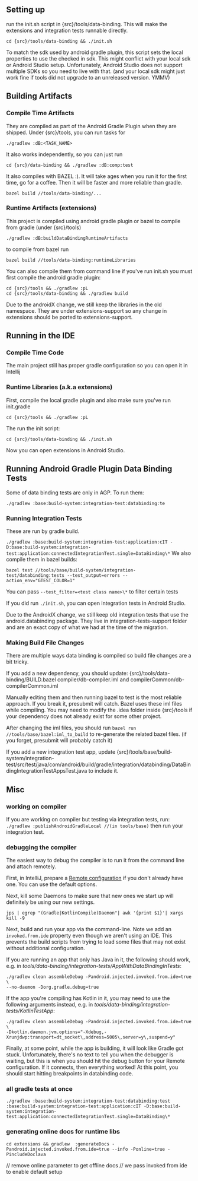 ## Setting up
run the init.sh script in {src}/tools/data-binding. This will make the extensions and integration
tests runnable directly.

`cd {src}/tools/data-binding && ./init.sh`

To match the sdk used by android gradle plugin, this script sets the local properties to use the
checked in sdk. This might conflict with your local sdk or Android Studio setup. Unfortunately,
Android Studio does not support multiple SDKs so you need to live with that. (and your local sdk
might just work fine if tools did not upgrade to an unreleased
version. YMMV)

## Building Artifacts
### Compile Time Artifacts
They are compiled as part of the Android Gradle Plugin when they are shipped.
Under {src}/tools, you can run tasks for

`./gradlew :dB:<TASK_NAME>`

It also works independently, so you can just run

`cd {src}/data-binding && ./gradlew :dB:comp:test`

It also compiles with BAZEL :). It will take ages when you run it for the first time, go for a
coffee. Then it will be faster and more reliable than gradle.

`bazel build //tools/data-binding/...`

### Runtime Artifacts (extensions)
This project is compiled using android gradle plugin or bazel
to compile from gradle (under {src}/tools)

`./gradlew :dB:buildDataBindingRuntimeArtifacts`

to compile from bazel run

`bazel build //tools/data-binding:runtimeLibraries`

You can also compile them from command line if you've run init.sh
you must first compile the android gradle plugin:

```
cd {src}/tools && ./gradlew :pL
cd {src}/tools/data-binding && ./gradlew build
```

Due to the androidX change, we still keep the libraries in the old namespace.
They are under extensions-support so any change in extensions should be ported to
extensions-support.

## Running in the IDE
### Compile Time Code
The main project still has proper gradle configuration so you can open it in Intellij

### Runtime Libraries (a.k.a extensions)
First, compile the local gradle plugin and also make sure you've run init.gradle

`cd {src}/tools && ./gradlew :pL`

The run the init script:

`cd {src}/tools/data-binding && ./init.sh`

Now you can open extensions in Android Studio.

## Running Android Gradle Plugin Data Binding Tests
Some of data binding tests are only in AGP. To run them:

`./gradlew :base:build-system:integration-test:databinding:te`

### Running Integration Tests
These are run by gradle build.

`./gradlew :base:build-system:integration-test:application:cIT -D:base:build-system:integration-test:application:connectedIntegrationTest.single=DataBinding\*`
We also compile them in bazel builds:

`bazel test //tools/base/build-system/integration-test/databinding:tests --test_output=errors
--action_env="GTEST_COLOR=1"`

You can pass `--test_filter=<test class name>\*` to filter certain tests

If you did run `./init.sh`, you can open integration tests in Android Studio.

Due to the AndroidX change, we still keep old integration tests that use the android.databinding
package.
They live in integration-tests-support folder and are an exact copy of what we had at the time of
the migration.

### Making Build File Changes
There are multiple ways data binding is compiled so build file changes are a bit tricky.

If you add a new dependency, you should update:
   {src}/tools/data-binding/BUILD.bazel
   compiler/db-compiler.iml and compilerCommon/db-compilerCommon.iml

Manually editing them and then running bazel to test is the most reliable approach. If you break it,
presubmit will catch. Bazel uses these iml files while compiling. You may need to modify the .idea
folder inside {src}/tools if your dependency does not already exist for some other project.

After changing the iml files, you should run `bazel run //tools/base/bazel:iml_to_build` to
re-generate the related bazel files. (if you forget, presubmit will probably catch it)

If you add a new integration test app, update
{src}/tools/base/build-system/integration-test/src/test/java/com/android/build/gradle/integration/databinding/DataBindingIntegrationTestAppsTest.java to include it.


## Misc

### working on compiler
If you are working on compiler but testing via integration tests, run:
`./gradlew :publishAndroidGradleLocal //(in tools/base)`
then run your integration test.

### debugging the compiler

The easiest way to debug the compiler is to run it from the command line and
attach remotely.

First, in IntelliJ, prepare a [Remote configuration](https://www.jetbrains.com/help/idea/run-debug-configuration-remote-debug.html)
if you don't already have one. You can use the default options.

Next, kill some Daemons to make sure that new ones we start up will definitely
be using our new settings.

`jps | egrep "(Gradle|KotlinCompile)Daemon"| awk '{print $1}'| xargs kill -9`

Next, build and run your app via the command-line. Note we add an `invoked.from.ide`
property even though we aren't using an IDE. This prevents the build scripts from
trying to load some files that may not exist without additional configuration.

If you are running an app that only has Java in it, the following should work,
e.g. in *tools/data-binding/integration-tests/AppWithDataBindingInTests*:

```
./gradlew clean assembleDebug -Pandroid.injected.invoked.from.ide=true \
--no-daemon -Dorg.gradle.debug=true
```

If the app you're compiling has Kotlin in it, you may need to use the following
arguments instead, e.g. in
*tools/data-binding/integration-tests/KotlinTestApp*:

```
./gradlew clean assembleDebug -Pandroid.injected.invoked.from.ide=true \
-Dkotlin.daemon.jvm.options="-Xdebug,-Xrunjdwp:transport=dt_socket\,address=5005\,server=y\,suspend=y"
```

Finally, at some point, while the app is building, it will look like Gradle got
stuck. Unfortunately, there's no text to tell you when the debugger is waiting, but
this is when you should hit the debug button for your Remote configuration. If it
connects, then everything worked! At this point, you should start hitting 
breakpoints in databinding code.  

### all gradle tests at once
```
./gradlew :base:build-system:integration-test:databinding:test :base:build-system:integration-test:application:cIT -D:base:build-system:integration-test:application:connectedIntegrationTest.single=DataBinding\*
```

### generating online docs for runtime libs

`cd extensions && gradlew  :generateDocs -Pandroid.injected.invoked.from.ide=true --info -Ponline=true -PincludeDoclava`

// remove online parameter to get offline docs
// we pass invoked from ide to enable default setup
